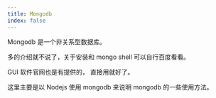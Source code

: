 ```yaml
---
title: Mongodb
index: false
---
```


Mongodb 是一个非关系型数据库。

多的介绍就不说了，关于安装和 mongo shell 可以自行百度看看。

GUI 软件官网也是有提供的， 直接用就好了。

这里主要是以 Nodejs 使用 mongodb 来说明 mongodb 的一些使用方法。 

